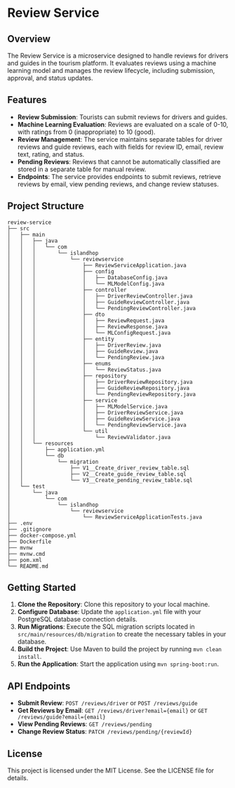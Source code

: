 # Review Service

## Overview
The Review Service is a microservice designed to handle reviews for drivers and guides in the tourism platform. It evaluates reviews using a machine learning model and manages the review lifecycle, including submission, approval, and status updates.

## Features
- **Review Submission**: Tourists can submit reviews for drivers and guides.
- **Machine Learning Evaluation**: Reviews are evaluated on a scale of 0-10, with ratings from 0 (inappropriate) to 10 (good).
- **Review Management**: The service maintains separate tables for driver reviews and guide reviews, each with fields for review ID, email, review text, rating, and status.
- **Pending Reviews**: Reviews that cannot be automatically classified are stored in a separate table for manual review.
- **Endpoints**: The service provides endpoints to submit reviews, retrieve reviews by email, view pending reviews, and change review statuses.

## Project Structure
```
review-service
├── src
│   ├── main
│   │   ├── java
│   │   │   └── com
│   │   │       └── islandhop
│   │   │           └── reviewservice
│   │   │               ├── ReviewServiceApplication.java
│   │   │               ├── config
│   │   │               │   ├── DatabaseConfig.java
│   │   │               │   └── MLModelConfig.java
│   │   │               ├── controller
│   │   │               │   ├── DriverReviewController.java
│   │   │               │   ├── GuideReviewController.java
│   │   │               │   └── PendingReviewController.java
│   │   │               ├── dto
│   │   │               │   ├── ReviewRequest.java
│   │   │               │   ├── ReviewResponse.java
│   │   │               │   └── MLConfigRequest.java
│   │   │               ├── entity
│   │   │               │   ├── DriverReview.java
│   │   │               │   ├── GuideReview.java
│   │   │               │   └── PendingReview.java
│   │   │               ├── enums
│   │   │               │   └── ReviewStatus.java
│   │   │               ├── repository
│   │   │               │   ├── DriverReviewRepository.java
│   │   │               │   ├── GuideReviewRepository.java
│   │   │               │   └── PendingReviewRepository.java
│   │   │               ├── service
│   │   │               │   ├── MLModelService.java
│   │   │               │   ├── DriverReviewService.java
│   │   │               │   ├── GuideReviewService.java
│   │   │               │   └── PendingReviewService.java
│   │   │               └── util
│   │   │                   └── ReviewValidator.java
│   │   └── resources
│   │       ├── application.yml
│   │       └── db
│   │           └── migration
│   │               ├── V1__Create_driver_review_table.sql
│   │               ├── V2__Create_guide_review_table.sql
│   │               └── V3__Create_pending_review_table.sql
│   └── test
│       └── java
│           └── com
│               └── islandhop
│                   └── reviewservice
│                       └── ReviewServiceApplicationTests.java
├── .env
├── .gitignore
├── docker-compose.yml
├── Dockerfile
├── mvnw
├── mvnw.cmd
├── pom.xml
└── README.md
```

## Getting Started
1. **Clone the Repository**: Clone this repository to your local machine.
2. **Configure Database**: Update the `application.yml` file with your PostgreSQL database connection details.
3. **Run Migrations**: Execute the SQL migration scripts located in `src/main/resources/db/migration` to create the necessary tables in your database.
4. **Build the Project**: Use Maven to build the project by running `mvn clean install`.
5. **Run the Application**: Start the application using `mvn spring-boot:run`.

## API Endpoints
- **Submit Review**: `POST /reviews/driver` or `POST /reviews/guide`
- **Get Reviews by Email**: `GET /reviews/driver?email={email}` or `GET /reviews/guide?email={email}`
- **View Pending Reviews**: `GET /reviews/pending`
- **Change Review Status**: `PATCH /reviews/pending/{reviewId}`

## License
This project is licensed under the MIT License. See the LICENSE file for details.